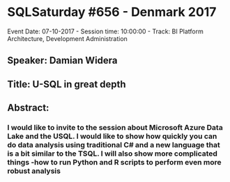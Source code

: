 # SQLSaturday #656 - Denmark 2017
Event Date: 07-10-2017 - Session time: 10:00:00 - Track: BI Platform Architecture, Development  Administration
## Speaker: Damian Widera
## Title: U-SQL in great depth
## Abstract:
### I would like to invite to the session about Microsoft Azure Data Lake and the USQL. I would like to show how quickly you can do data analysis using traditional C# and a new language that is a bit similar to the TSQL. I will also show more complicated things  -how to run Python and R scripts to perform even more robust analysis
